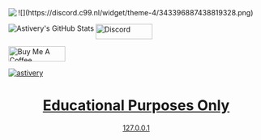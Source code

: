 <img align="left" src="https://pays.host/uploads/0154cc3f-b02b-4a25-9b83-808228f79ff5/WJ2eT2SE.png" />
![](https://discord.c99.nl/widget/theme-4/343396887438819328.png)
<a     align="left" href="https://pastebin.com/raw/FUxHzD3k">
  <p> </p>
  <img align="left" alt="Astivery's GitHub Stats" src="https://github-readme-stats.vercel.app/api?username=astivery&show_icons=true&theme=dark" />
</a>

  <a   href="https://pastebin.com/raw/FUxHzD3k" target="_blank"><img src="https://pays.host/uploads/0154cc3f-b02b-4a25-9b83-808228f79ff5/112WuYYE.png" alt="Discord" height="30" width="112">
  
  <a   href="https://www.buymeacoffee.com/astive" target="_blank"><img src="https://cdn.buymeacoffee.com/buttons/default-orange.png" alt="Buy Me A Coffee" height="30" width="112">
  <p   align="left"> <img src="https://komarev.com/ghpvc/?username=astivery&label=Profile%20views&color=grey&style=flat" alt="astivery" /> </p>

<h1 align='center'> Educational Purposes Only</h1>
<p align='center'>127.0.0.1<p>
  


